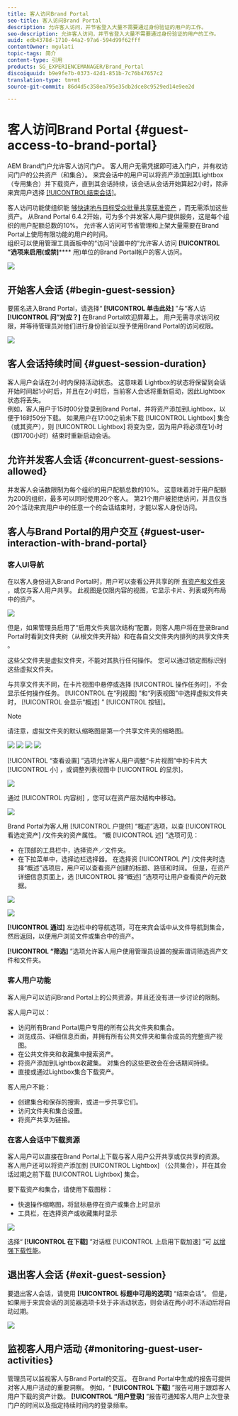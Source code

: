 ```yaml
---
title: 客人访问Brand Portal
seo-title: 客人访问Brand Portal
description: 允许客人访问，并节省登入大量不需要通过身份验证的用户的工作。
seo-description: 允许客人访问，并节省登入大量不需要通过身份验证的用户的工作。
uuid: edb4378d-1710-44a2-97a6-594d99f62fff
contentOwner: mgulati
topic-tags: 简介
content-type: 引用
products: SG_EXPERIENCEMANAGER/Brand_Portal
discoiquuid: b9e9fe7b-0373-42d1-851b-7c76b47657c2
translation-type: tm+mt
source-git-commit: 86d4d5c358ea795e35db2dce8c9529ed14e9ee2d

---
```



# 客人访问Brand Portal {#guest-access-to-brand-portal}

AEM Brand门户允许客人访问门户。 客人用户无需凭据即可进入门户，并有权访问门户的公共资产（和集合）。 来宾会话中的用户可以将资产添加到其Lightbox（专用集合）并下载资产，直到其会话持续，该会话从会话开始算起2小时，除非来宾用户选择 [[!UICONTROL结束会话]](#exit-guest-session)。

客人访问功能使组织能 [够快速地与目标受众批量共享获准资产](../using/brand-portal-sharing-folders.md#how-to-share-folders) ，而无需添加这些资产。 从Brand Portal 6.4.2开始，可为多个并发客人用户提供服务，这是每个组织的用户配额总数的10%。 允许客人访问可节省管理和上架大量需要在Brand Portal上使用有限功能的用户的时间。\
组织可以使用管理工具面板中的“访问”设置中的“允许客人访问 **[!UICONTROL ”选项来启用(或禁]****** 用)单位的Brand Portal帐户的客人访问。

<!--
Comment Type: annotation
Last Modified By: mgulati
Last Modified Date: 2018-08-17T10:42:59.879-0400
Removed the first para: "AEM Assets Brand Portal allows public users to enter the portal anonymously and have restricted access to the allowed public resources as guests. Organization users with guest role need not seek access and authentication from administrators."
-->

![](assets/enable-guest-access.png)

## 开始客人会话 {#begin-guest-session}

要匿名进入Brand Portal，请选择“ **[!UICONTROL 单击此处]** ”与“客人访 **[!UICONTROL 问”对应？]** 在Brand Portal欢迎屏幕上。 用户无需寻求访问权限，并等待管理员对他们进行身份验证以授予使用Brand Portal的访问权限。

![](assets/bp-login-screen.png)

## 客人会话持续时间 {#guest-session-duration}

客人用户会话在2小时内保持活动状态。 这意味着  Lightbox的状态将保留到会话开始时间起1小时后，并且在2小时后，当前客人会话将重新启动，因此Lightbox状态将丢失。\
例如，客人用户于15时00分登录到Brand Portal，并将资产添加到Lightbox，以便于16时50分下载。 如果用户在17:00之前未下载 [!UICONTROL Lightbox] 集合（或其资产），则 [!UICONTROL Lightbox] 将变为空，因为用户将必须在1小时（即1700小时）结束时重新启动会话。

## 允许并发客人会话 {#concurrent-guest-sessions-allowed}

并发客人会话数限制为每个组织的用户配额总数的10%。 这意味着对于用户配额为200的组织，最多可以同时使用20个客人。 第21个用户被拒绝访问，并且仅当20个活动来宾用户中的任意一个的会话结束时，才能以客人身份访问。

## 客人与Brand Portal的用户交互 {#guest-user-interaction-with-brand-portal}

### 客人UI导航

在以客人身份进入Brand Portal时，用户可以查看公开共享的所 [有资产和文件夹](../using/brand-portal-sharing-folders.md#sharefolders) ，或仅与客人用户共享。 此视图是仅限内容的视图，它显示卡片、列表或列布局中的资产。

![](assets/disabled-folder-hierarchy1.png)

但是，如果管理员启用了“启用文件夹层次结构”配置，则客人用户将在登录Brand Portal时看到文件夹树（从根文件夹开始）和在各自父文件夹内排列的共享文件夹 [](../using/brand-portal-general-configuration.md#main-pars-header-1621071021) 。

这些父文件夹是虚拟文件夹，不能对其执行任何操作。 您可以通过锁定图标识别这些虚拟文件夹。

与共享文件夹不同，在卡片视图中悬停或选择 [!UICONTROL 操作任务时]，不会显示任何操作任务。 [!UICONTROL 在“列视图] ”和“列表视图”中选择虚拟文件夹时， [!UICONTROL 会显示“概述] ” [!UICONTROL 按钮]。

>[!NOTE]
>
>请注意，虚拟文件夹的默认缩略图是第一个共享文件夹的缩略图。

![](assets/enabled-hierarchy1.png) ![](assets/hierarchy1-nonadmin.png) ![](assets/hierarchy-nonadmin.png) ![](assets/hierarchy2-nonadmin.png)

[!UICONTROL “查看设置] ”选项允许客人用户调整“卡片视图”中的卡片大 [!UICONTROL 小] ，或调整列表视图中 [!UICONTROL 的显示]。

![](assets/nav-guest-user.png)

通过 [!UICONTROL 内容树] ，您可以在资产层次结构中移动。

![](assets/guest-login-ui.png)

Brand Portal为客人用 [!UICONTROL 户提供] “概述”选项，以查 [!UICONTROL 看选定资产] /文件夹的资产属性。 “概 [!UICONTROL 述] ”选项可见：

* 在顶部的工具栏中，选择资产／文件夹。
* 在下拉菜单中，选择边栏选择器。
在选择资 [!UICONTROL 产] /文件夹时选择“概述”选项后，用户可以查看资产创建的标题、路径和时间。 但是，在资产详细信息页面上，选 [!UICONTROL 择“概述] ”选项可让用户查看资产的元数据。

![](assets/overview-option-1.png)

![](assets/overview-rail-selector-1.png)<br />

**[!UICONTROL 通过]** 左边栏中的导航选项，可在来宾会话中从文件导航到集合，然后返回，以便用户浏览文件或集合中的资产。

**[!UICONTROL “筛选]** ”选项允许客人用户使用管理员设置的搜索谓词筛选资产文件和文件夹。

### 客人用户功能

客人用户可以访问Brand Portal上的公共资源，并且还没有进一步讨论的限制。

客人用户可以：

* 访问所有Brand Portal用户专用的所有公共文件夹和集合。
* 浏览成员、详细信息页面，并拥有所有公共文件夹和集合成员的完整资产视图。
* 在公共文件夹和收藏集中搜索资产。
* 将资产添加到Lightbox收藏集。 对集合的这些更改会在会话期间持续。
* 直接或通过Lightbox集合下载资产。

客人用户不能：

* 创建集合和保存的搜索，或进一步共享它们。
* 访问文件夹和集合设置。
* 将资产共享为链接。

### 在客人会话中下载资源

客人用户可以直接在Brand Portal上下载与客人用户公开共享或仅共享的资源。 客人用户还可以将资产添加到 [!UICONTROL Lightbox] （公共集合），并在其会话过期之前下载 [!UICONTROL Lightbox] 集合。

要下载资产和集合，请使用下载图标：

* 快速操作缩略图，将鼠标悬停在资产或集合上时显示
* 工具栏，在选择资产或收藏集时显示

![](assets/download-on-guest.png)

选择“ **[!UICONTROL 在下载]** ”对话框 [!UICONTROL 上启用下载加速] ”可 [以增强下载性能](../using/accelerated-download.md)。

## 退出客人会话 {#exit-guest-session}

要退出客人会话，请使用 **[!UICONTROL 标题中可用的选项]** “结束会话”。 但是，如果用于来宾会话的浏览器选项卡处于非活动状态，则会话在两小时不活动后将自动过期。

![](assets/end-guest-session.png)

## 监视客人用户活动 {#monitoring-guest-user-activities}

管理员可以监视客人与Brand Portal的交互。 在Brand Portal中生成的报告可提供对客人用户活动的重要洞察。 例如，“ **[!UICONTROL 下载]** ”报告可用于跟踪客人用户下载的资产计数。 **[!UICONTROL “用户登录]** ”报告可通知客人用户上次登录门户的时间以及指定持续时间内的登录频率。
